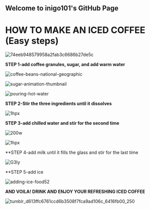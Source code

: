 ## Welcome to inigo101's GitHub Page

# HOW TO MAKE AN ICED COFFEE (Easy steps)

![74eeb948579958a2fab3c6686b27de5c](https://user-images.githubusercontent.com/95487911/155266059-78c3d8e3-024a-410b-b5a9-228c629fdf4d.gif)

**STEP 1-add coffee granules, sugar, and add warm water**

![coffee-beans-national-geographic](https://user-images.githubusercontent.com/95487911/155266454-58bb4b88-c372-492e-8048-34ac7444cd86.gif)

![sugar-animation-thumbnail](https://user-images.githubusercontent.com/95487911/155266600-f007b767-60c0-41af-b5ee-de3d8232472d.gif)

![pouring-hot-water](https://user-images.githubusercontent.com/95487911/155266668-e9bbb45b-7988-42d6-bb5b-64c92d0233ad.gif)

**STEP 2-Stir the three ingredients until it dissolves**

![1hpx](https://user-images.githubusercontent.com/95487911/155267020-b792bdc7-ac72-46c8-842c-3b67d3ae2b99.gif)

**STEP 3-add chilled water and stir for the second time**

![200w](https://user-images.githubusercontent.com/95487911/155267310-735264a2-0476-4dfd-b802-5cd95b6c9b9e.gif)


![1hpx](https://user-images.githubusercontent.com/95487911/155267020-b792bdc7-ac72-46c8-842c-3b67d3ae2b99.gif)

**STEP 4-add milk until it fills the glass and stir for the last time

![G3Iy](https://user-images.githubusercontent.com/95487911/155267577-d17de9e4-84f0-492e-869d-30b8a1876194.gif)

**STEP 5-add ice 

![adding-ice-food52](https://user-images.githubusercontent.com/95487911/155267821-0074beea-24d6-48f7-aaa1-4f5ab45eefa7.gif)

**AND VOILA! DRINK AND ENJOY YOUR REFRESHING ICED COFFEE**

![tumblr_d613ffc6761ccd6b3508f7fca9ad106c_6416fb00_250](https://user-images.githubusercontent.com/95487911/155268230-95c080da-7918-4446-9d27-eebe4baf4f7e.gif)
